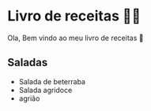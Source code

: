 # Livro de receitas :man_cook:
Ola, Bem vindo ao meu livro de receitas :wave:
## Saladas
 - Salada de beterraba
 - Salada agridoce
 - agrião


